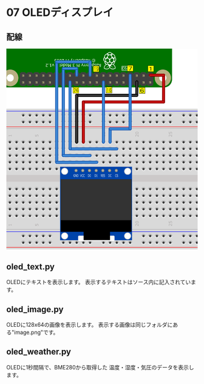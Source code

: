 # 07 OLEDディスプレイ

## 配線

![image](oled.png)

## oled_text.py

OLEDにテキストを表示します。
表示するテキストはソース内に記入されています。

## oled_image.py

OLEDに128x64の画像を表示します。
表示する画像は同じフォルダにある"image.png"です。

## oled_weather.py

OLEDに1秒間隔で、BME280から取得した
温度・湿度・気圧のデータを表示します。
